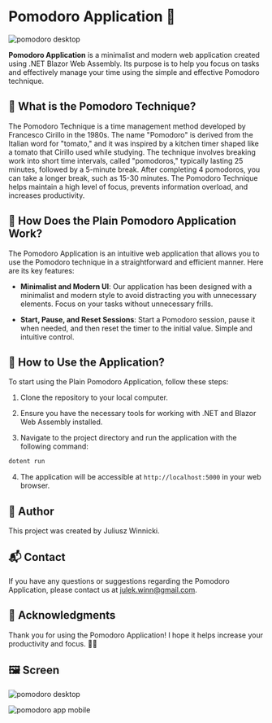 <h1>Pomodoro Application 🍅</h1>

![pomodoro desktop](https://github.com/julekwinn/Pomodoro-Web-Application/assets/126665165/3b7b72db-ddca-46b0-aa88-d6683f02bcdb)

**Pomodoro Application** is a minimalist and modern web application created using .NET Blazor Web Assembly. Its purpose is to help you focus on tasks and effectively manage your time using the simple and effective Pomodoro technique.

## 🍅 What is the Pomodoro Technique?

The Pomodoro Technique is a time management method developed by Francesco Cirillo in the 1980s. The name "Pomodoro" is derived from the Italian word for "tomato," and it was inspired by a kitchen timer shaped like a tomato that Cirillo used while studying. The technique involves breaking work into short time intervals, called "pomodoros," typically lasting 25 minutes, followed by a 5-minute break. After completing 4 pomodoros, you can take a longer break, such as 15-30 minutes. The Pomodoro Technique helps maintain a high level of focus, prevents information overload, and increases productivity.

## 🚀 How Does the Plain Pomodoro Application Work?

The Pomodoro Application is an intuitive web application that allows you to use the Pomodoro technique in a straightforward and efficient manner. Here are its key features:

- **Minimalist and Modern UI**: Our application has been designed with a minimalist and modern style to avoid distracting you with unnecessary elements. Focus on your tasks without unnecessary frills.

- **Start, Pause, and Reset Sessions**: Start a Pomodoro session, pause it when needed, and then reset the timer to the initial value. Simple and intuitive control.

## 📌 How to Use the Application?

To start using the Plain Pomodoro Application, follow these steps:

1. Clone the repository to your local computer.

2. Ensure you have the necessary tools for working with .NET and Blazor Web Assembly installed.

3. Navigate to the project directory and run the application with the following command:
```csharp
dotent run
```
4. The application will be accessible at `http://localhost:5000` in your web browser.

## 📝 Author

This project was created by Juliusz Winnicki.

## 📬 Contact

If you have any questions or suggestions regarding the Pomodoro Application, please contact us at julek.winn@gmail.com.

## 🙏 Acknowledgments

Thank you for using the Pomodoro Application! I hope it helps increase your productivity and focus. 🚀🍅

## 🖼 Screen

![pomodoro desktop](https://github.com/julekwinn/Pomodoro-Web-Application/assets/126665165/50e79bf8-fbfc-4ad0-b750-95db2d0325d1)

![pomodoro app mobile](https://github.com/julekwinn/Pomodoro-Web-Application/assets/126665165/e11279e8-bfb6-4ed5-871d-28fae89c6444)

